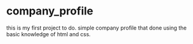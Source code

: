 # company_profile
this is my first project to do.
simple company profile that done using the basic knowledge of html and css.
